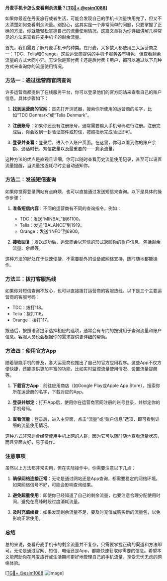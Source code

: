 **丹麦手机卡怎么查看剩余流量？[[TG💪+ @esim1088](https://t.me/s/esim1088)]**

如果你最近在丹麦旅行或者生活，可能会发现自己的手机卡流量快用完了，但又不太清楚如何查看剩余流量。别担心，这其实是一个非常简单的问题，只要掌握了正确的方法，你就能轻松掌握自己的流量使用情况。这篇文章将为你详细讲解几种常见的方法来查看丹麦手机卡的剩余流量。

首先，我们需要了解丹麦手机卡的种类。在丹麦，大多数人都使用三大运营商之一：TDC、Telia和Orange。这些运营商提供的手机卡服务各有特色，但查看剩余流量的方式大同小异。无论你是预付费卡还是后付费卡用户，都可以通过以下几种方式来查询你的流量使用情况。

### 方法一：通过运营商官网查询

许多运营商都提供了在线服务平台，你可以登录他们的官方网站来查看自己的账户信息。具体步骤如下：

1. **找到运营商的官网**：首先打开浏览器，搜索你所使用的运营商的名字，比如“TDC Denmark”或“Telia Denmark”。
   
2. **注册账号**：如果你还没有注册账号，通常需要输入手机号码进行注册。注册完成后，你会收到一封验证邮件或短信，按照指示完成验证即可。

3. **登录并查看**：登录后，进入个人账户页面。在这里，你可以看到你的账户余额、通话时长、短信数量以及最重要的——剩余流量。

这种方法的优点是直观且详细，你可以随时查看历史流量使用记录，甚至可以设置流量提醒，当流量接近耗尽时会自动通知你。

### 方法二：发送短信查询

如果你觉得登录网站有点麻烦，也可以直接通过发送短信来查询。以下是具体的操作步骤：

1. **准备短信内容**：不同的运营商有不同的查询指令。例如：
   - TDC：发送“MINBAL”到61100。
   - Telia：发送“BALANCE”到1919。
   - Orange：发送“INFO”到6900。

2. **接收回复**：发送成功后，运营商会以短信的形式返回你的账户信息，包括剩余流量、余额等。

这种方法的好处在于快速便捷，不需要额外的设备或网络支持，随时随地都能操作。

### 方法三：拨打客服热线

如果你对短信查询不放心，也可以直接拨打运营商的客服热线。以下是三个主要运营商的客服号码：

- TDC：拨打118。
- Telia：拨打116。
- Orange：拨打117。

拨通后，按照语音提示选择相应的选项，通常会有专门的按键用于查询流量和账户信息。客服人员也会根据你的需求提供更详细的帮助。

### 方法四：使用官方App

随着智能手机的普及，各大运营商也推出了自己的官方应用程序。这些App不仅方便快捷，还能提供更加丰富的功能，比如实时监控流量使用情况、设置流量提醒等。

1. **下载官方App**：前往应用商店（如Google Play或Apple App Store），搜索你所在运营商的名字，下载对应的App。

2. **登录并绑定**：打开App后，使用你在运营商官网注册的账号登录，并绑定你的手机号码。

3. **查看流量**：登录后，进入主界面，点击“流量”或“账户信息”选项，即可看到详细的流量使用情况。

这种方式非常适合经常使用手机上网的人群，因为它可以随时随地查看流量状态，而且界面友好，易于操作。

### 注意事项

虽然以上方法都非常实用，但在实际操作中，你需要注意以下几点：

1. **确保网络连接正常**：无论是通过网站还是App查询，都需要稳定的网络环境。如果网络信号不好，可能会影响查询结果。

2. **避免超量使用**：即使你已经知道了自己的剩余流量，也要注意合理分配使用时间，避免在高峰时段过度消耗流量。

3. **及时充值续费**：如果发现剩余流量不足，要及时充值或购买新的流量包，以免影响正常使用。

### 总结

总的来说，查看丹麦手机卡的剩余流量并不复杂，只需要掌握正确的渠道和方法即可。无论是通过官网、短信、电话还是App，都能快速获取你需要的信息。希望本文能帮助你在丹麦旅行或生活期间更好地管理自己的手机流量，享受无忧无虑的网络体验。

[[TG💪+ @esim1088](https://t.me/s/esim1088) ![Image](https://i.postimg.cc/4NQfJmqS/Snipaste-2025-05-13-00-14-12.png)]